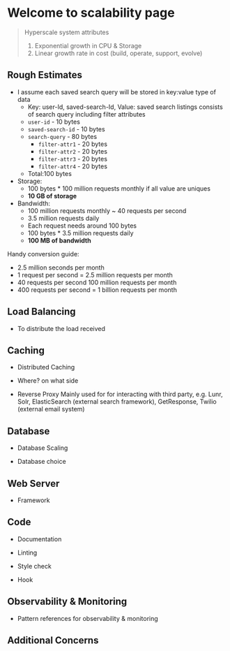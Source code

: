 # Welcome to scalability page
> Hyperscale system attributes
> 1. Exponential growth in CPU & Storage
> 2. Linear growth rate in cost (build, operate, support, evolve)

## Rough Estimates 
* I assume each saved search query will be stored in key:value type of data
    * Key: user-Id, saved-search-Id, Value: saved search listings consists of search query including filter attributes
    * `user-id` - 10 bytes
    * `saved-search-id` - 10 bytes
    * `search-query` -  80 bytes 
        * `filter-attr1` - 20 bytes
        * `filter-attr2` - 20 bytes
        * `filter-attr3` - 20 bytes
        * `filter-attr4` - 20 bytes
    * Total:100 bytes
* Storage: 
    * 100 bytes * 100 million requests monthly if all value are uniques
    * **10 GB of storage**
* Bandwidth: 
    * 100 million requests monthly ~ 40 requests per second
    * 3.5 million requests daily
    * Each request needs around 100 bytes 
    * 100 bytes * 3.5 million requests daily
    * **100 MB of bandwidth**

Handy conversion guide: 
* 2.5 million seconds per month
* 1 request per second = 2.5 million requests per month
* 40 requests per second 100 million requests per month
* 400 requests per second = 1 billion requests per month
      


## Load Balancing
* To distribute the load received

## Caching
* Distributed Caching

* Where? on what side

* Reverse Proxy 
Mainly used for for interacting with third party, e.g. Lunr, Solr, ElasticSearch (external search framework), GetResponse, Twilio (external email system)

## Database
* Database Scaling

* Database choice

## Web Server

* Framework

## Code

* Documentation

* Linting

* Style check

* Hook

## Observability & Monitoring

* Pattern references for observability & monitoring

## Additional Concerns